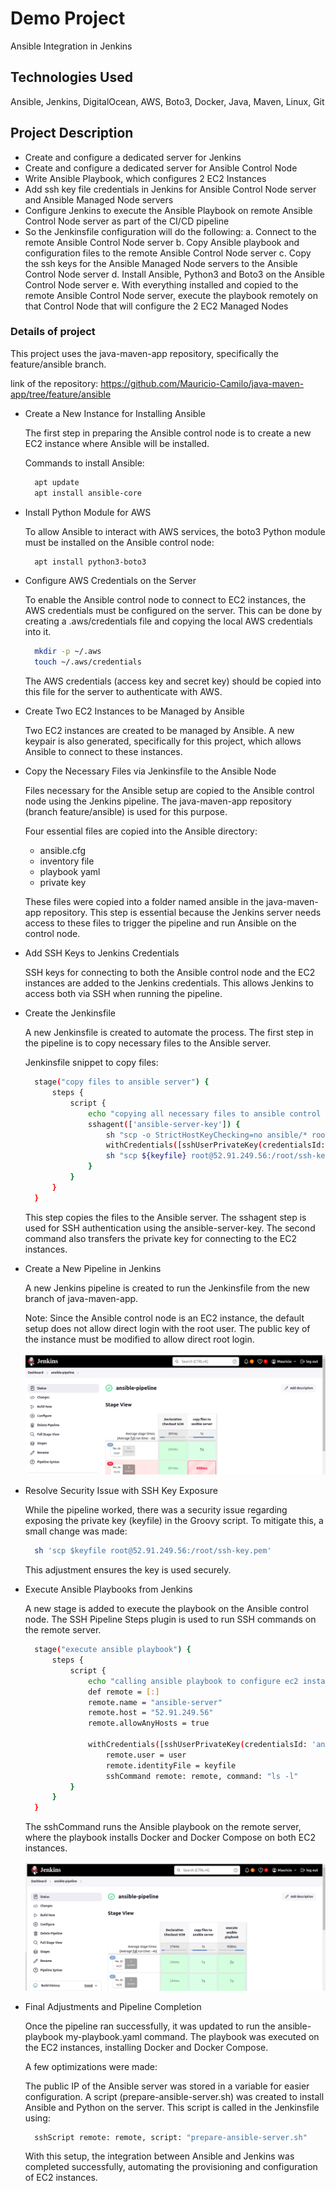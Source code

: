 # Demo Project

Ansible Integration in Jenkins

## Technologies Used

Ansible, Jenkins, DigitalOcean, AWS, Boto3, Docker, Java, Maven, Linux, Git

## Project Description

- Create and configure a dedicated server for Jenkins
- Create and configure a dedicated server for Ansible Control Node
- Write Ansible Playbook, which configures 2 EC2 Instances
- Add ssh key file credentials in Jenkins for Ansible Control Node server and Ansible Managed Node servers
- Configure Jenkins to execute the Ansible Playbook on remote Ansible Control Node server as
part of the CI/CD pipeline
- So the Jenkinsfile configuration will do the following:
    a. Connect to the remote Ansible Control Node server
    b. Copy Ansible playbook and configuration files to the remote Ansible Control Node server
    c. Copy the ssh keys for the Ansible Managed Node servers to the Ansible Control Node server
    d. Install Ansible, Python3 and Boto3 on the Ansible Control Node server
    e. With everything installed and copied to the remote Ansible Control Node server, execute the
    playbook remotely on that Control Node that will configure the 2 EC2 Managed Nodes

### Details of project   

This project uses the java-maven-app repository, specifically the feature/ansible branch.

link of the repository: https://github.com/Mauricio-Camilo/java-maven-app/tree/feature/ansible

- Create a New Instance for Installing Ansible

  The first step in preparing the Ansible control node is to create a new EC2 instance where Ansible will be installed.

  Commands to install Ansible:

  ```sh
    apt update
    apt install ansible-core  
  ```
- Install Python Module for AWS

  To allow Ansible to interact with AWS services, the boto3 Python module must be installed on the Ansible control node:

  ```sh
    apt install python3-boto3
  ```
- Configure AWS Credentials on the Server

  To enable the Ansible control node to connect to EC2 instances, the AWS credentials must be configured on the server. This can be done by creating a .aws/credentials file and copying the local AWS credentials into it.

  ```sh
    mkdir -p ~/.aws
    touch ~/.aws/credentials  
  ```
  The AWS credentials (access key and secret key) should be copied into this file for the server to authenticate with AWS.

- Create Two EC2 Instances to be Managed by Ansible

  Two EC2 instances are created to be managed by Ansible. A new keypair is also generated, specifically for this project, which allows Ansible to connect to these instances.

- Copy the Necessary Files via Jenkinsfile to the Ansible Node

  Files necessary for the Ansible setup are copied to the Ansible control node using the Jenkins pipeline. The java-maven-app repository (branch feature/ansible) is used for this purpose.

  Four essential files are copied into the Ansible directory:

    - ansible.cfg
    - inventory file
    - playbook yaml
    - private key

  These files were copied into a folder named ansible in the java-maven-app repository. This step is essential because the Jenkins server needs access to these files to trigger the pipeline and run Ansible on the control node.

- Add SSH Keys to Jenkins Credentials

  SSH keys for connecting to both the Ansible control node and the EC2 instances are added to the Jenkins credentials. This allows Jenkins to access both via SSH when running the pipeline.

- Create the Jenkinsfile

  A new Jenkinsfile is created to automate the process. The first step in the pipeline is to copy necessary files to the Ansible server.

  Jenkinsfile snippet to copy files:

  ```sh
    stage("copy files to ansible server") {
        steps {
            script {
                echo "copying all necessary files to ansible control node"
                sshagent(['ansible-server-key']) {
                    sh "scp -o StrictHostKeyChecking=no ansible/* root@52.91.249.56:/root"
                    withCredentials([sshUserPrivateKey(credentialsId: 'ec2-server-key', keyFileVariable: 'keyfile', userNameVariable: 'user')])
                    sh "scp ${keyfile} root@52.91.249.56:/root/ssh-key.pem"
                }
            }
        }
    }  
  ```

  This step copies the files to the Ansible server. The sshagent step is used for SSH authentication using the ansible-server-key. The second command also transfers the private key for connecting to the EC2 instances.

- Create a New Pipeline in Jenkins

  A new Jenkins pipeline is created to run the Jenkinsfile from the new branch of java-maven-app.

  Note: Since the Ansible control node is an EC2 instance, the default setup does not allow direct login with the root user. The public key of the instance must be modified to allow direct root login.

    ![Diagram](./images/ansible-project7-1.png)

- Resolve Security Issue with SSH Key Exposure

  While the pipeline worked, there was a security issue regarding exposing the private key (keyfile) in the Groovy script. To mitigate this, a small change was made:

  ```sh
    sh 'scp $keyfile root@52.91.249.56:/root/ssh-key.pem'
  ```

  This adjustment ensures the key is used securely.

- Execute Ansible Playbooks from Jenkins

  A new stage is added to execute the playbook on the Ansible control node. The SSH Pipeline Steps plugin is used to run SSH commands on the remote server.

  ```sh
    stage("execute ansible playbook") {
        steps {
            script {
                echo "calling ansible playbook to configure ec2 instances"
                def remote = [:]
                remote.name = "ansible-server"
                remote.host = "52.91.249.56"
                remote.allowAnyHosts = true

                withCredentials([sshUserPrivateKey(credentialsId: 'ansible-server-key', keyFileVariable: 'keyfile', usernameVariable: 'user')]) {
                    remote.user = user
                    remote.identityFile = keyfile
                    sshCommand remote: remote, command: "ls -l"                }
            }
        }
    }  
  ```

  The sshCommand runs the Ansible playbook on the remote server, where the playbook installs Docker and Docker Compose on both EC2 instances.

  ![Diagram](./images/ansible-project7-2.png)  

- Final Adjustments and Pipeline Completion

  Once the pipeline ran successfully, it was updated to run the ansible-playbook my-playbook.yaml command. The playbook was executed on the EC2 instances, installing Docker and Docker Compose.

  A few optimizations were made:

  The public IP of the Ansible server was stored in a variable for easier configuration.
  A script (prepare-ansible-server.sh) was created to install Ansible and Python on the server. This script is called in the Jenkinsfile using:

  ```sh
    sshScript remote: remote, script: "prepare-ansible-server.sh"
  ```
  With this setup, the integration between Ansible and Jenkins was completed successfully, automating the provisioning and configuration of EC2 instances.
